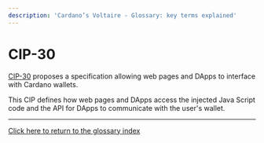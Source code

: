 ```yaml
---
description: 'Cardano’s Voltaire - Glossary: key terms explained'
---
```


# CIP-30

[CIP-30](https://github.com/cardano-foundation/CIPs/tree/master/CIP-0030) proposes a  specification allowing web pages and DApps to interface with Cardano wallets. &#x20;

This CIP defines how web pages and DApps access the injected Java Script code and the API for DApps to communicate with the user's wallet.

***

[Click here to return to the glossary index](../)

